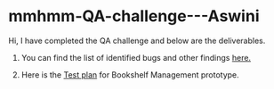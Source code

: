 # mmhmm-QA-challenge---Aswini

Hi, I have completed the QA challenge and below are the deliverables.


1. You can find the list of identified bugs and other findings [here.](https://github.com/aswini34/mmhmm-QA-challenge---Aswini/files/8036464/List.of.identified.bugs.docx)


2. Here is the [Test plan](https://github.com/aswini34/mmhmm-QA-challenge---Aswini/files/8036436/Test.plan.for.Bookshelf.Management.prototype.docx) for Bookshelf Management prototype.






